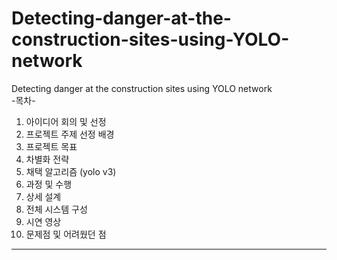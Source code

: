 # Detecting-danger-at-the-construction-sites-using-YOLO-network
Detecting danger at the construction sites using YOLO network 
<br>
-목차- <br> 
 1. 아이디어 회의 및 선정 <br>
 2. 프로젝트 주제 선정 배경 <br>
 3. 프로젝트 목표 <br>
 4. 차별화 전략 <br>
 5. 채택 알고리즘 (yolo v3) <br>
 6. 과정 및 수행 <br>
 7. 상세 설계 <br>
 8. 전체 시스템 구성 <br>
 9. 시연 영상 <br>
 10. 문제점 및 어려웠던 점 <br>
 <hr>
 
